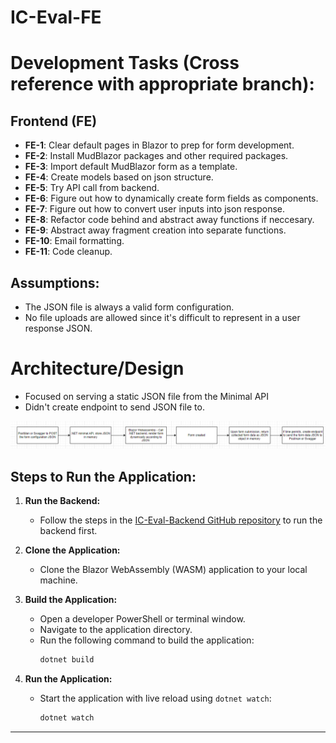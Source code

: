 # IC-Eval-FE

# Development Tasks (Cross reference with appropriate branch):

## Frontend (FE)

- **FE-1**: Clear default pages in Blazor to prep for form development.
- **FE-2**: Install MudBlazor packages and other required packages.
- **FE-3**: Import default MudBlazor form as a template.
- **FE-4**: Create models based on json structure.
- **FE-5**: Try API call from backend.
- **FE-6**: Figure out how to dynamically create form fields as components.
- **FE-7**: Figure out how to convert user inputs into json response.
- **FE-8**: Refactor code behind and abstract away functions if neccesary.
- **FE-9**: Abstract away fragment creation into separate functions.
- **FE-10**: Email formatting.
- **FE-11**: Code cleanup.


## Assumptions:
- The JSON file is always a valid form configuration.
- No file uploads are allowed since it's difficult to represent in a user response JSON.

# Architecture/Design
- Focused on serving a static JSON file from the Minimal API
- Didn't create endpoint to send JSON file to.

![Local Image](images/design.png)

## Steps to Run the Application:

1. **Run the Backend:**
   - Follow the steps in the [IC-Eval-Backend GitHub repository](https://github.com/echen12/IC-Eval-Backend) to run the backend first.

2. **Clone the Application:**
   - Clone the Blazor WebAssembly (WASM) application to your local machine.

3. **Build the Application:**
   - Open a developer PowerShell or terminal window.
   - Navigate to the application directory.
   - Run the following command to build the application:
     ```bash
     dotnet build
     ```

4. **Run the Application:**
   - Start the application with live reload using `dotnet watch`:
     ```bash
     dotnet watch
     ```

---
